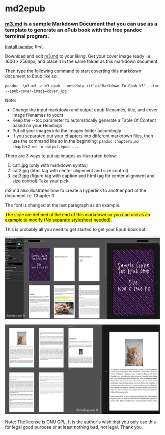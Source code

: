 # md2epub

### [m3.md](https://github.com/tngyo/md2epub/blob/main/m3.md) is a sample Markdown Document that you can use as a **template** to generate an ePub book with the free pandoc terminal program. 

[Install pandoc](https://pandoc.org/installing.html) first.

Download and edit [m3.md](https://github.com/tngyo/md2epub/blob/main/m3.md) to your liking. Get your cover image ready i.e. 1600 x 2560px, and place it in the same folder as this markdown document.

Then type the following command to start coverting this markdown document to Epub like so:

`pandoc .\m3.md -o m3.epub --metadata title="Markdown To Epub V3" --toc --epub-cover-image=cover.jpg`

Note:
- Change the input markdown and output epub filenames, title, and cover image filenames to yours
- Keep the --toc parameter to automatically generate a Table Of Content based on your Headings
- Put all your images into the images folder accordingly
- If you separated out your chapters into different markdown files, then use the command like so in the beginning: `pandoc chapter1.md chapter2.md -o output.epub ...`

There are 3 ways to put up images as illustrated below:
1. cat1.jpg (only with markdown syntax)
2. cat2.jpg (html tag with center alignment and size control)
3. cat3.jpg (figure tag with caption and html tag for center alignment and size control)
Take your pick. 

m3.md also illustrates how to create a hyperlink to another part of the document i.e. Chapter 3

The font is changed at the last paragraph as an example.

<mark>The style are defined at the end of this markdown so you can use as an example to modify (No separate stylesheet needed).</mark>

This is probably all you need to get started to get your Epub book out.

![Epub Preview 1](https://github.com/tngyo/md2epub/blob/main/images/preview1.jpg)


![Epub Preview 2](https://github.com/tngyo/md2epub/blob/main/images/preview2.jpg)

Note: The license is GNU GPL. It is the author's wish that you only use this for legal good purpose or at least nothing bad, not legal. Thank you.
